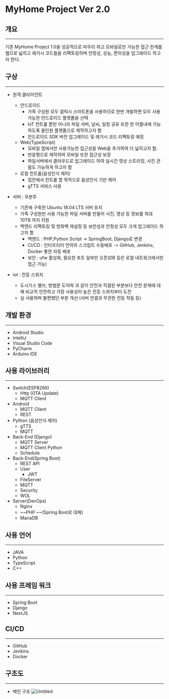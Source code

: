 # MyHome Project Ver 2.0

## 개요

---

기존 MyHome Project 1.0을 성공적으로 마무리 하고 모바일로만 가능한 접근 한계를 웹으로 넓히고 레거시 코드들을 리팩토링하며 안정성, 성능, 편의성을 업그레이드 하고자 한다.

## 구상

---

- 원격 클라이언트
    - 안드로이드
      - 가족 구성원 모두 갤럭시 스마트폰을 사용하므로 한번 개발하면 모두 사용 가능한 안드로이드 플랫폼을 선택
      - IoT 컨트롤 뿐만 아니라 파일 서버, 날씨, 일정 공유 또한 한 어플내에 가능하도록 올인원 플랫폼으로 제작하고자 함
      - 안드로이드 SDK 버전 업그레이드 및 레거시 코드 리팩토링 예정
    - Web(TypeScript)
      - 모바일 앱에서만 사용가능한 접근성을 Web을 추가하여 더 넓히고자 함.
      - 반응형으로 제작하여 모바일 또한 접근성 보장
      - 파일서버에서 클라우드로 업그레이드 하여 실시간 영상 스트리밍, 사진 관람도 가능하게 하고자 함
    - 로컬 컨트롤(음성인식 제어)
      - 집안에서 컨트롤 할 목적으로 음성인식 기반 제어
      - gTTS 서비스 사용
      
    
- 서버 : 우분투
    - 기존에 구축한 Ubuntu 18.04 LTS 서버 유지
    - 가족 구성원만 사용 가능한 파일 서버를 만들어 사진, 영상 등 정보를 최대 10TB 까지 지원
    - 백엔드 리팩토링 및 방화벽 재설정 등 보안성과 안정성 모두 크게 업그레이드 하고자 함
      - 백엔드 : PHP,Python Script -> SpringBoot, Django로 변경
      - CI/CD : 인터프리터 언어의 스크립트 수동배포 -> GitHub, Jenkins, Docker 통한 자동 배포
      - 보안 : ufw 활성화, 필요한 포트 일부만 오픈(DB 등은 로컬 네트워크에서만 접근 가능)
    
- iot : 전등 스위치
    - 도시가스 밸브, 방범문 도어락 과 같이 안전과 직결된 부분보다 안전 문제에 대해 비교적 안전하고 가장 사용성이 높은 전등 스위치부터 도전
    - 실 사용하며 불편했던 부분 개선 (서버 연결과 무관한 전등 작동 등)


## 개발 환경

---

- Android Studio
- IntelliJ
- Visual Studio Code
- PyCharm
- Arduino IDE

## 사용 라이브러리

---

- Switch(ESP8266)
    - Http (OTA Update)
    - MQTT Client
- Android
    - MQTT Client
    - REST
- Python (음성인식 제어)
  - gTTS
  - MQTT
- Back-End (Django)
    - MQTT Server
    - MQTT Client Python
    - Schedule
- Back-End(Spring Boot)
  - REST API
  - User
    - JWT
  - FileServer
  - MQTT
  - Security
  - WOL
- Server(DevOps)
    - Nginx
    - ~~PHP ~~(Spring Boot로 대체)
    - MariaDB

## 사용 언어

---

- JAVA
- Python
- TypeScript
- C++


## 사용 프레임 워크

---

 - Spring Boot
 - Django
 - NextJS

## CI/CD

---

 - GitHub
 - Jenkins
 - Docker



## 구조도

---

- 메인 구조
    ![Untitled](https://user-images.githubusercontent.com/2987059/240445513-68c778ed-5ec2-480f-a002-77be72aa39ad.PNG)
